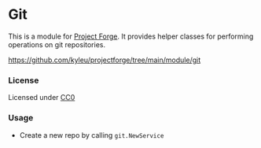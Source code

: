 # Git

This is a module for [Project Forge](https://projectforge.dev). It provides helper classes for performing operations on git repositories.

https://github.com/kyleu/projectforge/tree/main/module/git

### License

Licensed under [CC0](https://creativecommons.org/publicdomain/zero/1.0)

### Usage
- Create a new repo by calling `git.NewService`
